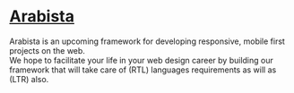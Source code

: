 # [Arabista]()
Arabista is an upcoming framework for developing responsive, mobile first projects on the web.  
We hope to facilitate your life in your web design career by building our framework that will take care of (RTL) languages requirements as will as (LTR) also.
